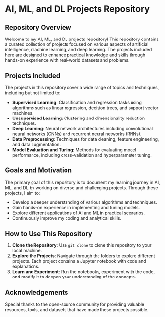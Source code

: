 # AI, ML, and DL Projects Repository

## Repository Overview

Welcome to my AI, ML, and DL projects repository! This repository contains a curated collection of projects focused on various aspects of artificial intelligence, machine learning, and deep learning. The projects included here are designed to enhance practical knowledge and skills through hands-on experience with real-world datasets and problems.

## Projects Included

The projects in this repository cover a wide range of topics and techniques, including but not limited to:

- **Supervised Learning**: Classification and regression tasks using algorithms such as linear regression, decision trees, and support vector machines.
- **Unsupervised Learning**: Clustering and dimensionality reduction techniques.
- **Deep Learning**: Neural network architectures including convolutional neural networks (CNNs) and recurrent neural networks (RNNs).
- **Data Preprocessing**: Techniques for data cleaning, feature engineering, and data augmentation.
- **Model Evaluation and Tuning**: Methods for evaluating model performance, including cross-validation and hyperparameter tuning.

## Goals and Motivation

The primary goal of this repository is to document my learning journey in AI, ML, and DL by working on diverse and challenging projects. Through these projects, I aim to:
- Develop a deeper understanding of various algorithms and techniques.
- Gain hands-on experience in implementing and tuning models.
- Explore different applications of AI and ML in practical scenarios.
- Continuously improve my coding and analytical skills.

## How to Use This Repository

1. **Clone the Repository**: Use `git clone` to clone this repository to your local machine.
2. **Explore the Projects**: Navigate through the folders to explore different projects. Each project contains a Jupyter notebook with code and explanations.
3. **Learn and Experiment**: Run the notebooks, experiment with the code, and modify it to deepen your understanding of the concepts.

## Acknowledgements

Special thanks to the open-source community for providing valuable resources, tools, and datasets that have made these projects possible.
